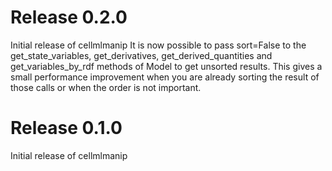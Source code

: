# Release 0.2.0
Initial release of cellmlmanip
It is now possible to pass sort=False to the get_state_variables, get_derivatives, get_derived_quantities and get_variables_by_rdf methods of Model to get unsorted results.
This gives a small performance improvement when you are already sorting the result of those calls or when the order is not important.

# Release 0.1.0
Initial release of cellmlmanip